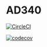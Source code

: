 # AD340

[![CircleCI](https://circleci.com/gh/monaatabanii/AD340.svg?style=svg)](https://app.circleci.com/pipelines/github/MonaAtabanii/AD340)

[![codecov](https://codecov.io/gh/MonaAtabanii/AD340/branch/main/graph/badge.svg?token=O4I89KZCTZ)](https://codecov.io/gh/MonaAtabanii/AD340)
